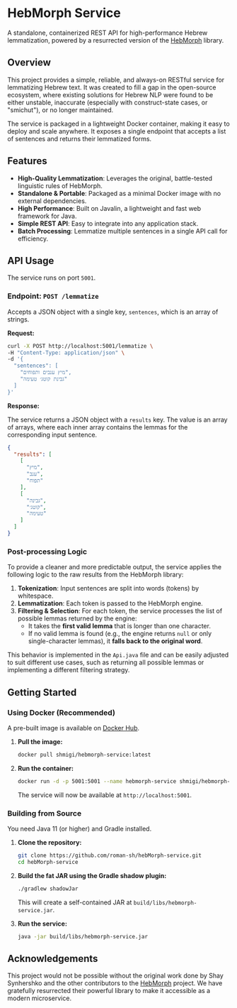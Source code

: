# HebMorph Service

A standalone, containerized REST API for high-performance Hebrew lemmatization, powered by a resurrected version of the [HebMorph](https://github.com/synhershko/HebMorph) library.

## Overview

This project provides a simple, reliable, and always-on RESTful service for lemmatizing Hebrew text. It was created to fill a gap in the open-source ecosystem, where existing solutions for Hebrew NLP were found to be either unstable, inaccurate (especially with construct-state cases, or "smichut"), or no longer maintained.

The service is packaged in a lightweight Docker container, making it easy to deploy and scale anywhere. It exposes a single endpoint that accepts a list of sentences and returns their lemmatized forms.

## Features

-   **High-Quality Lemmatization**: Leverages the original, battle-tested linguistic rules of HebMorph.
-   **Standalone & Portable**: Packaged as a minimal Docker image with no external dependencies.
-   **High Performance**: Built on Javalin, a lightweight and fast web framework for Java.
-   **Simple REST API**: Easy to integrate into any application stack.
-   **Batch Processing**: Lemmatize multiple sentences in a single API call for efficiency.

## API Usage

The service runs on port `5001`.

### Endpoint: `POST /lemmatize`

Accepts a JSON object with a single key, `sentences`, which is an array of strings.

**Request:**

```bash
curl -X POST http://localhost:5001/lemmatize \
-H "Content-Type: application/json" \
-d '{
  "sentences": [
    "מיץ ענבים ותפוחים",
    "גבינת קוטג׳ טעימה"
  ]
}'
```

**Response:**

The service returns a JSON object with a `results` key. The value is an array of arrays, where each inner array contains the lemmas for the corresponding input sentence.

```json
{
  "results": [
    [
      "מיץ",
      "ענב",
      "תפוח"
    ],
    [
      "גבינה",
      "קוטג׳",
      "טעימה"
    ]
  ]
}
```
### Post-processing Logic

To provide a cleaner and more predictable output, the service applies the following logic to the raw results from the HebMorph library:

1.  **Tokenization**: Input sentences are split into words (tokens) by whitespace.
2.  **Lemmatization**: Each token is passed to the HebMorph engine.
3.  **Filtering & Selection**: For each token, the service processes the list of possible lemmas returned by the engine:
    *   It takes the **first valid lemma** that is longer than one character.
    *   If no valid lemma is found (e.g., the engine returns `null` or only single-character lemmas), it **falls back to the original word**.

This behavior is implemented in the `Api.java` file and can be easily adjusted to suit different use cases, such as returning all possible lemmas or implementing a different filtering strategy.

## Getting Started

### Using Docker (Recommended)

A pre-built image is available on [Docker Hub](https://hub.docker.com/repository/docker/shmigi/hebmorph-service/general).

1.  **Pull the image:**
    ```bash
    docker pull shmigi/hebmorph-service:latest
    ```

2.  **Run the container:**
    ```bash
    docker run -d -p 5001:5001 --name hebmorph-service shmigi/hebmorph-service:latest
    ```
    The service will now be available at `http://localhost:5001`.

### Building from Source

You need Java 11 (or higher) and Gradle installed.

1.  **Clone the repository:**
    ```bash
    git clone https://github.com/roman-sh/hebMorph-service.git
    cd hebMorph-service
    ```

2.  **Build the fat JAR using the Gradle shadow plugin:**
    ```bash
    ./gradlew shadowJar
    ```
    This will create a self-contained JAR at `build/libs/hebmorph-service.jar`.

3.  **Run the service:**
    ```bash
    java -jar build/libs/hebmorph-service.jar
    ```

## Acknowledgements

This project would not be possible without the original work done by Shay Synhershko and the other contributors to the [HebMorph](https://github.com/synhershko/HebMorph) project. We have gratefully resurrected their powerful library to make it accessible as a modern microservice. 
